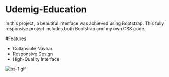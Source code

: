 ﻿# Udemig-Education

In this project, a beautiful interface was achieved using Bootstrap. This fully responsive project includes both Bootstrap and my own CSS code.

#Features
- Collapsible Navbar
- Responsive Design
- High-Quality Interface

![bs-1 gif](https://github.com/berkay411/Udemig-Education-2/assets/88460137/d8d6251d-7cfd-49e8-aa72-ce8f544cdbee)
